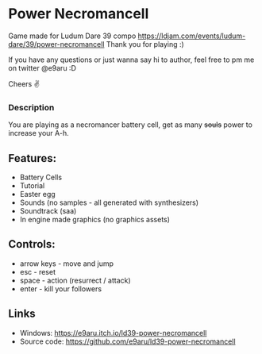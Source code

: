 # Power Necromancell

Game made for Ludum Dare 39 compo https://ldjam.com/events/ludum-dare/39/power-necromancell
Thank you for playing :)

If you have any questions or just wanna say hi to author, feel free to pm me on twitter @e9aru :D

Cheers :v:


### Description
You are playing as a necromancer battery cell, get as many ~~souls~~ power to increase your A-h.


## Features:
* Battery Cells
* Tutorial
* Easter egg
* Sounds (no samples - all generated with synthesizers)
* Soundtrack (saa)
* In engine made graphics (no graphics assets)


## Controls:
* arrow keys - move and jump
* esc - reset
* space - action (resurrect / attack)
* enter - kill your followers


## Links
* Windows: https://e9aru.itch.io/ld39-power-necromancell
* Source code: https://github.com/e9aru/ld39-power-necromancell
